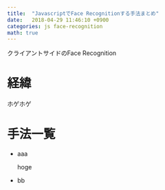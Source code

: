 ```yaml
---
title:  "JavascriptでFace Recognitionする手法まとめ"
date:   2018-04-29 11:46:10 +0900
categories: js face-recognition
math: true
---
```


クライアントサイドのFace Recognition

# 経緯
ホゲホゲ

# 手法一覧
- aaa

    hoge

- bb
